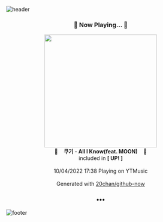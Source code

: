 ![header](https://capsule-render.vercel.app/api?type=wave&height=170&section=header&text=Hi.%20I'm%20SHIFT&fontColor=090707&fontAlignX=45&fontAlignY=65&fontSize=100)

<h3 align="center">🎵 Now Playing... 🎵</h3>
<p align="center">
  <a href="https://music.youtube.com/watch?v=cmIWo6XBiJA">
    <img width="300" src="https://lh3.googleusercontent.com/nBkViq8Y3aH2ub97H4rgkXe7k2UQrmmrieTbNHQoV_yUga-uKEsq_ktTVj1d-1Zjwo5JlNycZJeP240">
  </a>
  <br>
  🎵&nbsp&nbsp&nbsp <b>쿠기 - All I Know(feat. MOON)</b> &nbsp&nbsp&nbsp🎵
  <br>
  included in <b>[ UP! ]</b>
  
  <br />
  <br />
  10/04/2022 17:38 Playing on YTMusic
  <br />
  <br />
  Generated with <a href="https://github.com/20chan/github-now">20chan/github-now</a>
</p>

<h3 align="center">•••</h3>

![footer](https://capsule-render.vercel.app/api?type=wave&height=150&section=footer)
